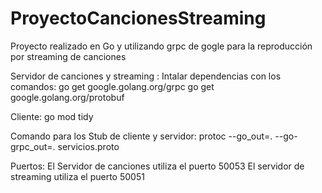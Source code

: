 # ProyectoCancionesStreaming
Proyecto realizado en Go y utilizando grpc de gogle para la reproducción por streaming de canciones

Servidor de canciones y streaming :
Intalar dependencias con los comandos:
go get google.golang.org/grpc
go get google.golang.org/protobuf

Cliente:
go mod tidy

Comando para los Stub de cliente y servidor:
protoc --go_out=. --go-grpc_out=. servicios.proto

Puertos:
El Servidor de canciones utiliza el puerto 50053
El servidor de streaming utiliza el puerto 50051